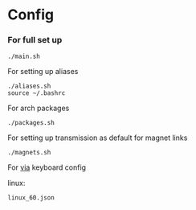 # Config

### For full set up
    ./main.sh

For setting up aliases

    ./aliases.sh
    source ~/.bashrc

For arch packages

    ./packages.sh

For setting up transmission as default for magnet links

    ./magnets.sh

For [via](https://caniusevia.com/) keyboard config

linux:

    linux_60.json
